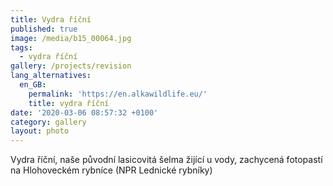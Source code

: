 ```yaml
---
title: Vydra říční
published: true
image: /media/b15_00064.jpg
tags:
  - vydra říční
gallery: /projects/revision
lang_alternatives:
  en_GB:
    permalink: 'https://en.alkawildlife.eu/'
    title: vydra říční
date: '2020-03-06 08:57:32 +0100'
category: gallery
layout: photo
---
```

Vydra říční, naše původní lasicovitá šelma žijící u vody, zachycená fotopastí na Hlohoveckém rybníce (NPR Lednické rybníky)
